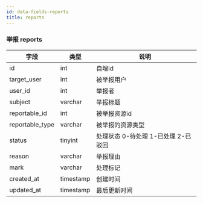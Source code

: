 ```yaml
---
id: data-fields-reports
title: reports
---
```


### 举报 reports

| 字段 | 类型 | 说明 |
| ------ | ------ | ------ |
| id | int | 自增id |
| target_user | int | 被举报用户 |
| user_id | int | 举报者 |
| subject | varchar | 举报标题 |
| reportable_id | int | 被举报资源id |
| reportable_type | varchar | 被举报的资源类型 |
| status | tinyint | 处理状态 0-待处理 1-已处理 2-已驳回 |
| reason | varchar | 举报理由 |
| mark | varchar | 处理标记 |
| created_at | timestamp | 创建时间 |
| updated_at | timestamp | 最后更新时间 |

